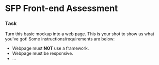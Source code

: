 # SFP Front-end Assessment

### Task

Turn this basic mockup into a web page. This is your shot to show us what you've got! Some instructions/requirements are below:

  - Webpage must **NOT** use a framework.
  - Webpage must be responsive.
  - ...